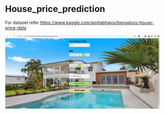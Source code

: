 # House_price_prediction

For dataset refer https://www.kaggle.com/amitabhajoy/bengaluru-house-price-data

![Output](output.png)
